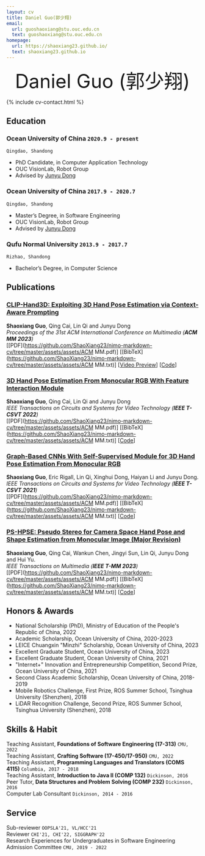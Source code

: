 ```yaml
---
layout: cv
title: Daniel Guo(郭少翔)
email:
  url: guoshaoxiang@stu.ouc.edu.cn
  text: guoshaoxiang@stu.ouc.edu.cn
homepage:
  url: https://shaoxiang23.github.io/
  text: shaoxiang23.github.io
---
```


<div style="text-align: center;">
  <span style="font-size: 50px;">Daniel Guo (郭少翔)</span>
</div>

<!--
include contact information from the front matter
Supported arguments:
    - homepage: url, text
    - phone
    - email
-->

{% include cv-contact.html %}

## Education

### **Ocean University of China** `2020.9 - present`

```
Qingdao, Shandong
```

- PhD Candidate, in Computer Application Technology
- OUC VisionLab, Robot Group
- Advised by [Junyu Dong](https://it.ouc.edu.cn/djy/main.htm)

### **Ocean University of China** `2017.9 - 2020.7`

```
Qingdao, Shandong
```

- Master’s Degree, in Software Engineering
- OUC VisionLab, Robot Group
- Advised by [Junyu Dong](https://it.ouc.edu.cn/djy/main.htm)

### **Qufu Normal University** `2013.9 - 2017.7`

```
Rizhao, Shandong
```

- Bachelor’s Degree, in Computer Science

## Publications

### [**CLIP-Hand3D: Exploiting 3D Hand Pose Estimation via Context-Aware Prompting**](https://arxiv.org/pdf/2309.16140.pdf)
<b>Shaoxiang Guo</b>, Qing Cai, Lin Qi and Junyu Dong<br> 
_Proceedings of the 31st ACM International Conference on Multimedia (<b>ACM MM 2023</b>)_ <br>
[[PDF](https://github.com/ShaoXiang23/nimo-markdown-cv/tree/master/assets/assets/ACM MM.pdf)]
[[BibTeX](https://github.com/ShaoXiang23/nimo-markdown-cv/tree/master/assets/assets/ACM MM.txt)]
[[Video Preview](https://youtu.be/fMdHK9UrgQ4)]
[[Code](https://github.com/ShaoXiang23/CLIP_Hand_Demo)]

### [**3D Hand Pose Estimation From Monocular RGB With Feature Interaction Module**](https://arxiv.org/pdf/2309.16140.pdf)
<b>Shaoxiang Guo</b>, Qing Cai, Lin Qi and Junyu Dong<br> 
_IEEE Transactions on Circuits and Systems for Video Technology (<b>IEEE T-CSVT 2022</b>)_ <br>
[[PDF](https://github.com/ShaoXiang23/nimo-markdown-cv/tree/master/assets/assets/ACM MM.pdf)]
[[BibTeX](https://github.com/ShaoXiang23/nimo-markdown-cv/tree/master/assets/assets/ACM MM.txt)]
[[Code](https://github.com/ShaoXiang23/CLIP_Hand_Demo)]

### [**Graph-Based CNNs With Self-Supervised Module for 3D Hand Pose Estimation From Monocular RGB**](https://arxiv.org/pdf/2309.16140.pdf)
<b>Shaoxiang Guo</b>, Eric Rigall, Lin Qi, Xinghui Dong, Haiyan Li and Junyu Dong.<br>
_IEEE Transactions on Circuits and Systems for Video Technology (<b>IEEE T-CSVT 2021</b>)_ <br>
[[PDF](https://github.com/ShaoXiang23/nimo-markdown-cv/tree/master/assets/assets/ACM MM.pdf)]
[[BibTeX](https://github.com/ShaoXiang23/nimo-markdown-cv/tree/master/assets/assets/ACM MM.txt)]
[[Code](https://github.com/ShaoXiang23/CLIP_Hand_Demo)]

### [**PS-HPSE: Pseudo Stereo for Camera Space Hand Pose and Shape Estimation from Monocular Image (Major Revision)**](https://arxiv.org/pdf/2309.16140.pdf)
<b>Shaoxiang Guo</b>, Qing Cai, Wankun Chen, Jingyi Sun, Lin Qi, Junyu Dong and Hui Yu.<br> 
_IEEE Transactions on Multimedia (<b>IEEE T-MM 2023</b>)_ <br>
[[PDF](https://github.com/ShaoXiang23/nimo-markdown-cv/tree/master/assets/assets/ACM MM.pdf)]
[[BibTeX](https://github.com/ShaoXiang23/nimo-markdown-cv/tree/master/assets/assets/ACM MM.txt)]
[[Code](https://github.com/ShaoXiang23/CLIP_Hand_Demo)]

## Honors & Awards

- National Scholarship (PhD), Ministry of Education of the People's Republic of China, 2022<br> 
- Academic Scholarship, Ocean University of China, 2020-2023<br> 
- LEICE Chuangxin "Minzhi" Scholarship, Ocean University of China, 2023<br> 
- Excellent Graduate Student, Ocean University of China, 2023<br> 
- Excellent Graduate Student, Ocean University of China, 2021<br> 
- "Internet+" Innovation and Entrepreneurship Competition, Second Prize, Ocean University of China, 2021<br> 
- Second Class Academic Scholarship, Ocean University of China, 2018-2019<br> 
- Mobile Robotics Challenge, First Prize, ROS Summer School, Tsinghua University (Shenzhen), 2018<br> 
- LiDAR Recognition Challenge, Second Prize, ROS Summer School, Tsinghua University (Shenzhen), 2018<br> 

## Skills & Habit

Teaching Assistant, **Foundations of Software Engineering (17-313)** `CMU, 2022` <br>
Teaching Assistant, **Crafting Software (17-450/17-950)** `CMU, 2022` <br>
Teaching Assistant, **Programming Languages and Translators (COMS 4115)** `Columbia, 2017 - 2018` <br>
Teaching Assistant, **Introduction to Java II (COMP 132)** `Dickinson, 2016` <br>
Peer Tutor, **Data Structures and Problem Solving (COMP 232)** `Dickinson, 2016` <br>
Computer Lab Consultant `Dickinson, 2014 - 2016` <br>


## Service

Sub-reviewer `OOPSLA'21, VL/HCC'21` <br>
Reviewer `CHI'21, CHI'22, SIGGRAPH'22` <br>
Research Experiences for Undergraduates in Software Engineering Admission Committee `CMU, 2019 - 2022` <br>

<!-- ### Footer

Last updated: May 2013 -->
